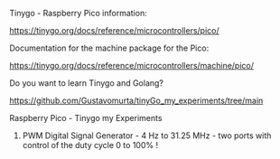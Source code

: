 Tinygo - Raspberry Pico information: 

https://tinygo.org/docs/reference/microcontrollers/pico/

Documentation for the machine package for the Pico:

https://tinygo.org/docs/reference/microcontrollers/machine/pico/

Do you want to learn Tinygo and Golang?

https://github.com/Gustavomurta/tinyGo_my_experiments/tree/main


Raspberry Pico - Tinygo my Experiments

1) PWM Digital Signal Generator - 4 Hz to 31.25 MHz - two ports with control of the duty cycle 0 to 100% !

